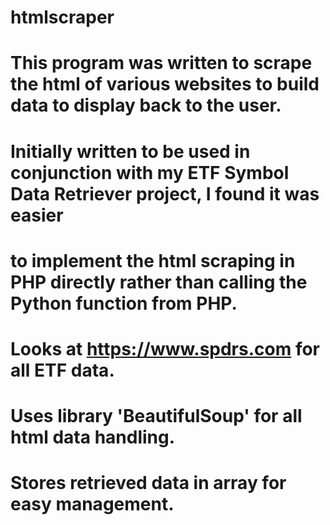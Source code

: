 # htmlscraper
# This program was written to scrape the html of various websites to build data to display back to the user. 
# Initially written to be used in conjunction with my ETF Symbol Data Retriever project, I found it was easier
# to implement the html scraping in PHP directly rather than calling the Python function from PHP. 

# Looks at https://www.spdrs.com for all ETF data.
# Uses library 'BeautifulSoup' for all html data handling.
# Stores retrieved data in array for easy management. 
